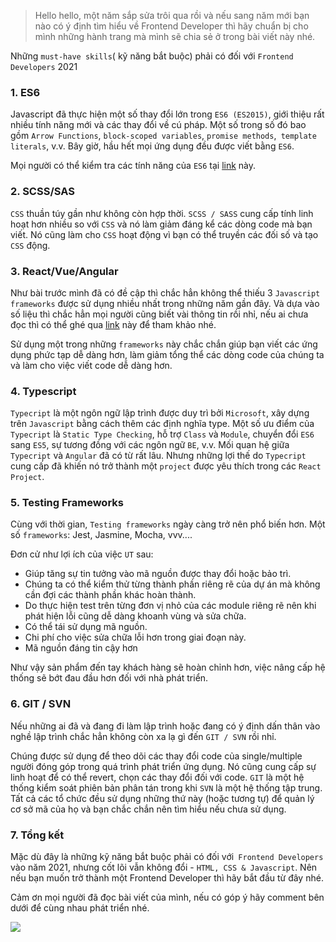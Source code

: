 > Hello hello, một năm sắp sửa trôi qua rồi và nếu sang năm mới bạn nào có ý định tìm hiểu về Frontend Developer thì hãy chuẩn bị cho mình những hành trang mà mình sẽ chia sẻ ở trong bài viết này nhé.
> 


Những `must-have skills`( kỹ năng bắt buộc) phải có đối với `Frontend Developers` 2021

### 1. ES6 

Javascript đã thực hiện một số thay đổi lớn trong `ES6 (ES2015)`, giới thiệu rất nhiều tính năng mới và các thay đổi về cú pháp. Một số trong số đó bao gồm `Arrow Functions`, `block-scoped variables`, `promise methods`,` template literals`, v.v. Bây giờ, hầu hết mọi ứng dụng đều được viết bằng `ES6`.

 Mọi người có thể kiểm tra các tính năng của `ES6` tại [link](http://es6-features.org/#ExpressionBodies) này.

### 2. SCSS/SAS

`CSS` thuần túy gần như không còn hợp thời. `SCSS / SASS` cung cấp tính linh hoạt hơn nhiều so với `CSS` và nó làm giảm đáng kể các dòng code mà bạn viết. Nó cũng làm cho `CSS` hoạt động vì bạn có thể truyền các đối số và tạo `CSS` động. 
 
### 3. React/Vue/Angular

Như bài trước mình đã có đề cập thì chắc hẳn không thể thiếu 3 `Javascript frameworks` được sử dụng nhiều nhất trong những năm gần đây. Và dựa vào số liệu thì chắc hẳn mọi người cũng biết vài thông tin rồi nhỉ, nếu ai chưa đọc thì có thể ghé qua [link](https://viblo.asia/p/react-angular-hay-vue-se-la-ba-chu-trong-nam-2021-Qpmleb3V5rd) này để tham khảo nhé.

Sử dụng một trong những `frameworks` này chắc chắn giúp bạn viết các ứng dụng phức tạp dễ dàng hơn, làm giảm tổng thể các dòng code của chúng ta và làm cho việc viết code dễ dàng hơn.

### 4. Typescript

`Typecript` là một ngôn ngữ lập trình được duy trì bởi `Microsoft`, xây dựng trên `Javascript` bằng cách thêm các định nghĩa type. Một số ưu điểm của `Typecript` là `Static Type Checking`, hỗ trợ `Class` và `Module`, chuyển đổi `ES6` sang `ES5`, sự tương đồng với các ngôn ngữ `BE`, v.v. Mối quan hệ giữa `Typecript` và `Angular` đã có từ rất lâu. Nhưng những lợi thế do `Typecript` cung cấp đã khiến nó trở thành một `project` được yêu thích trong các `React Project`.

### 5. Testing Frameworks

Cùng với thời gian, `Testing frameworks` ngày càng trở nên phổ biến hơn. Một số `frameworks`: Jest, Jasmine, Mocha, vvv....

Đơn cử như lợi ích của việc `UT`  sau:
* Giúp tăng sự tin tưởng vào mã nguồn được thay đổi hoặc bảo trì.
* Chúng ta có thể kiểm thử từng thành phần riêng rẽ của dự án mà không cần đợi các thành phần khác hoàn thành.
* Do thực hiện test trên từng đơn vị nhỏ của các module riêng rẽ nên khi phát hiện lỗi cũng dễ dàng khoanh vùng và sửa chữa.
* Có thể tái sử dụng mã nguồn.
* Chi phí cho việc sửa chữa lỗi  hơn trong giai đoạn này.
* Mã nguồn đáng tin cậy hơn

Như vậy sản phẩm đến tay khách hàng sẽ hoàn chỉnh hơn, việc nâng cấp hệ thống sẽ bớt đau đầu hơn đối với nhà phát triển.

### 6. GIT / SVN

Nếu những ai đã và đang đi làm lập trình hoặc  đang có ý định dấn thân vào nghề lập trình chắc hẳn không còn xa lạ gì đến `GIT / SVN` rồi nhỉ.

 Chúng được sử dụng để theo dõi các thay đổi code của single/multiple người đóng góp trong quá trình phát triển ứng dụng. Nó cũng cung cấp sự linh hoạt để có thể revert, chọn các thay đổi đối với code. `GIT` là một hệ thống kiểm soát phiên bản phân tán trong khi `SVN` là một hệ thống tập trung. Tất cả các tổ chức đều sử dụng những thứ này (hoặc tương tự) để quản lý cơ sở mã của họ và bạn chắc chắn nên tìm hiểu nếu chưa sử dụng.
 
###  7. Tổng kết

Mặc dù đây là những kỹ năng bắt buộc phải có đối với` Frontend Developers` vào năm 2021, nhưng cốt lõi vẫn không đổi - `HTML, CSS & Javascript`.  Nên nếu bạn muốn trở thành một Frontend Developer thì hãy bắt đầu từ đây nhé.

Cảm ơn mọi người đã đọc bài viết của mình, nếu có góp ý hãy comment bên dưới để cùng nhau phát triển nhé.

![](https://images.viblo.asia/2e26fa15-6d36-4b2a-b0a1-3ac7b93e1eca.jpg)